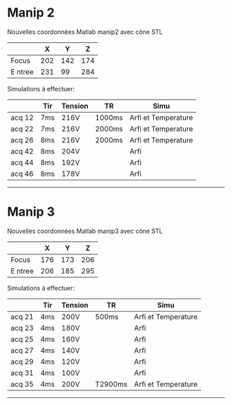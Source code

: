 # Manip 2

Nouvelles coordonnées Matlab manip2 avec cône STL

|   |  X | Y   | Z  | 
|---|---|---|---|
|Focus | 202 |142| 174|
|E ntree |231| 99| 284|

 

Simulations à effectuer:

|   |Tir   | Tension  |TR   | Simu  |
|---|---|---|---|---|
|acq 12 | 7ms |  216V | 1000ms  |  Arfi et Temperature  |
|acq 22|  7ms |  216V | 2000ms  |  Arfi et Temperature|
|acq 26|  8ms |  216V | 2000ms |   Arfi et Temperature|
|acq 42|  8ms |  204V |            |   Arfi|
|acq 44|  8ms |  192V |            |   Arfi  |
|acq 46 | 8ms |  178V |            |   Arfi|

 
---------------------------------------------------------------
# Manip 3
 

Nouvelles coordonnées Matlab manip3 avec cône STL

|   |  X | Y   | Z  | 
|---|---|---|---|
|Focus | 176 |173| 206|
|E ntree |206| 185| 295|

Simulations à effectuer:

|   |Tir   | Tension  |TR   | Simu  |
|---|---|---|---|---|
|acq 21|    4ms |  200V |500ms     | Arfi et Temperature|
|acq 23 |   4ms |  180V  |        |                    Arfi|
|acq 25|    4ms |  160V |         |                    Arfi|
|acq 27|    4ms  | 140V  |        |                    Arfi|
|acq 29 |   4ms |  120V |          |                Arfi|
|acq 31 |   4ms |  100V |          |                 Arfi|
|acq 35 |   4ms  | 200V |T2900ms   |  Arfi et Temperature |

---------------------------------------------------------------
